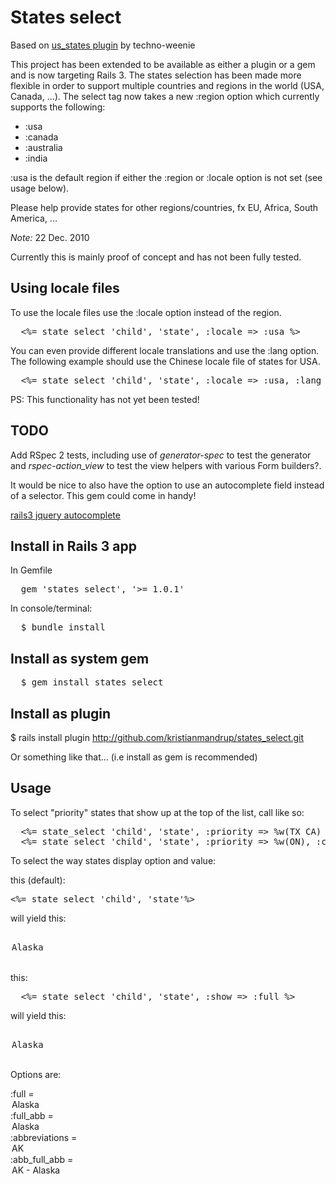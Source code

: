 # States select

Based on [us_states plugin](http://svn.techno-weenie.net/projects/plugins/us_states/) by techno-weenie

This project has been extended to be available as either a plugin or a gem and is now targeting Rails 3.
The states selection has been made more flexible in order to support multiple countries and regions in the world (USA, Canada, ...). 
The select tag now takes a new :region option which currently supports the following:

* :usa
* :canada 
* :australia
* :india  

:usa is the default region if either the :region or :locale option is not set (see usage below).

Please help provide states for other regions/countries, fx EU, Africa, South America, ... 

_Note:_ 22 Dec. 2010

Currently this is mainly proof of concept and has not been fully tested. 

## Using locale files

To use the locale files use the :locale option instead of the region. 

<pre>
  <%= state_select 'child', 'state', :locale => :usa %> 
</pre>

You can even provide different locale translations and use the :lang option.
The following example should use the Chinese locale file of states for USA.

<pre>
  <%= state_select 'child', 'state', :locale => :usa, :lang => 'cn' %> 
</pre>
           
PS: This functionality has not yet been tested!

## TODO

Add RSpec 2 tests, including use of *generator-spec* to test the generator and *rspec-action_view* to test the view helpers with various Form builders?. 

It would be nice to also have the option to use an autocomplete field instead of a selector. This gem could come in handy!

[rails3 jquery autocomplete](https://github.com/crowdint/rails3-jquery-autocomplete)

## Install in Rails 3 app

In Gemfile
<pre>
  gem 'states_select', '>= 1.0.1'
</pre>

In console/terminal:
<pre>
  $ bundle install  
</pre>

## Install as system gem

<pre>
  $ gem install states_select 
</pre>

## Install as plugin

$ rails install plugin http://github.com/kristianmandrup/states_select.git

Or something like that... (i.e install as gem is recommended)

## Usage

To select "priority" states that show up at the top of the list, call like so:
<pre>
  <%= state_select 'child', 'state', :priority => %w(TX CA) %> 
  <%= state_select 'child', 'state', :priority => %w(ON), :country => :canada %>   
</pre>

To select the way states display option and value:

this (default):
<pre>
<%= state_select 'child', 'state'%>   
</pre>

will yield this:
<pre>
  <option value="AK">Alaska</option>  
</pre>

this:
<pre>
  <%= state_select 'child', 'state', :show => :full %>   
</pre>

will yield this:
<pre>
  <option value="Alaska">Alaska</option>  
</pre>

Options are:

:full = <option value="Alaska">Alaska</option>
:full_abb = <option value="AK">Alaska</option>
:abbreviations = <option value="AK">AK</option>
:abb_full_abb = <option value="AK">AK - Alaska</option>
